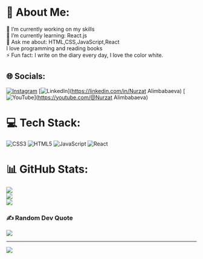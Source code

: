 # 💫 About Me:
🔭 I’m currently working on my skills<br>🌱 I’m currently learning: React.js<br>💬 Ask me about:  HTML,CSS,JavaScript,React<br>      I love programming and reading books<br>⚡ Fun fact: I write on the diary every day, I love the color white.


## 🌐 Socials:
[![Instagram](https://img.shields.io/badge/Instagram-%23E4405F.svg?logo=Instagram&logoColor=white)](https://instagram.com/smelaya_krasotka) [![LinkedIn](https://img.shields.io/badge/LinkedIn-%230077B5.svg?logo=linkedin&logoColor=white)](https://linkedin.com/in/Nurzat Alimbabaeva) [![YouTube](https://img.shields.io/badge/YouTube-%23FF0000.svg?logo=YouTube&logoColor=white)](https://youtube.com/@Nurzat Alimbabaeva) 

# 💻 Tech Stack:
![CSS3](https://img.shields.io/badge/css3-%231572B6.svg?style=for-the-badge&logo=css3&logoColor=white) ![HTML5](https://img.shields.io/badge/html5-%23E34F26.svg?style=for-the-badge&logo=html5&logoColor=white) ![JavaScript](https://img.shields.io/badge/javascript-%23323330.svg?style=for-the-badge&logo=javascript&logoColor=%23F7DF1E) ![React](https://img.shields.io/badge/react-%2320232a.svg?style=for-the-badge&logo=react&logoColor=%2361DAFB)
# 📊 GitHub Stats:
![](https://github-readme-stats.vercel.app/api?username=Alimbabaeva&theme=city_light&hide_border=false&include_all_commits=false&count_private=false)<br/>
![](https://github-readme-streak-stats.herokuapp.com/?user=Alimbabaeva&theme=city_light&hide_border=false)<br/>
![](https://github-readme-stats.vercel.app/api/top-langs/?username=Alimbabaeva&theme=city_light&hide_border=false&include_all_commits=false&count_private=false&layout=compact)

### ✍️ Random Dev Quote
![](https://quotes-github-readme.vercel.app/api?type=horizontal&theme=radical)

---
[![](https://visitcount.itsvg.in/api?id=Alimbabaeva&icon=0&color=0)](https://visitcount.itsvg.in)

<!-- Proudly created with GPRM ( https://gprm.itsvg.in ) -->
